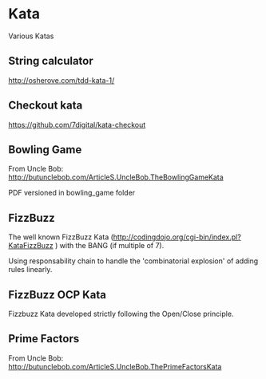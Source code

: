 # Kata
Various Katas

## String calculator
http://osherove.com/tdd-kata-1/

## Checkout kata
https://github.com/7digital/kata-checkout

## Bowling Game
From Uncle Bob: http://butunclebob.com/ArticleS.UncleBob.TheBowlingGameKata

PDF versioned in bowling_game folder

## FizzBuzz
The well known FizzBuzz Kata (http://codingdojo.org/cgi-bin/index.pl?KataFizzBuzz ) with the BANG (if multiple of 7).

Using responsability chain to handle the 'combinatorial explosion' of adding rules linearly.

##  FizzBuzz OCP Kata
Fizzbuzz Kata developed strictly following the Open/Close principle.

## Prime Factors
From Uncle Bob: http://butunclebob.com/ArticleS.UncleBob.ThePrimeFactorsKata
